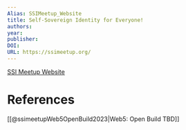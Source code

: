 ```yaml
---
Alias: SSIMeetup_Website
title: Self-Sovereign Identity for Everyone!
authors: 
year: 
publisher: 
DOI: 
URL: https://ssimeetup.org/
---
```


[SSI Meetup Website](https://ssimeetup.org/)

# References
[[@ssimeetupWeb5OpenBuild2023|Web5: Open Build TBD]]